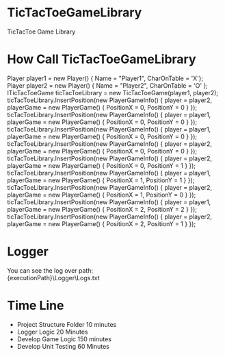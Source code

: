 # TicTacToeGameLibrary
TicTacToe Game Library

# How Call TicTacToeGameLibrary  
Player player1 = new Player() { Name = "Player1", CharOnTable = 'X'};  
Player player2 = new Player() { Name = "Player2", CharOnTable = 'O' };  
ITicTacToeGame ticTacToeLibrary = new TicTacToeGame(player1, player2);  
ticTacToeLibrary.InsertPosition(new PlayerGameInfo() { player = player2, playerGame = new PlayerGame() { PositionX = 0, PositionY = 0 } });  
ticTacToeLibrary.InsertPosition(new PlayerGameInfo() { player = player1, playerGame = new PlayerGame() { PositionX = 0, PositionY = 0 } });  
ticTacToeLibrary.InsertPosition(new PlayerGameInfo() { player = player1, playerGame = new PlayerGame() { PositionX = 0, PositionY = 0 } });  
ticTacToeLibrary.InsertPosition(new PlayerGameInfo() { player = player2, playerGame = new PlayerGame() { PositionX = 0, PositionY = 0 } });  
ticTacToeLibrary.InsertPosition(new PlayerGameInfo() { player = player2, playerGame = new PlayerGame() { PositionX = 0, PositionY = 1 } });  
ticTacToeLibrary.InsertPosition(new PlayerGameInfo() { player = player1, playerGame = new PlayerGame() { PositionX = 1, PositionY = 1 } });  
ticTacToeLibrary.InsertPosition(new PlayerGameInfo() { player = player2, playerGame = new PlayerGame() { PositionX = 1, PositionY = 0 } });  
ticTacToeLibrary.InsertPosition(new PlayerGameInfo() { player = player1, playerGame = new PlayerGame() { PositionX = 2, PositionY = 2 } });  
ticTacToeLibrary.InsertPosition(new PlayerGameInfo() { player = player2, playerGame = new PlayerGame() { PositionX = 2, PositionY = 1 } });  

# Logger
You can see the log over path:  
{executionPath}\Logger\Logs.txt

# Time Line
- Project Structure Folder  10 minutes  
- Logger Logic              20 Minutes  
- Develop Game Logic        150 minutes  
- Develop Unit Testing      60 Minutes  
